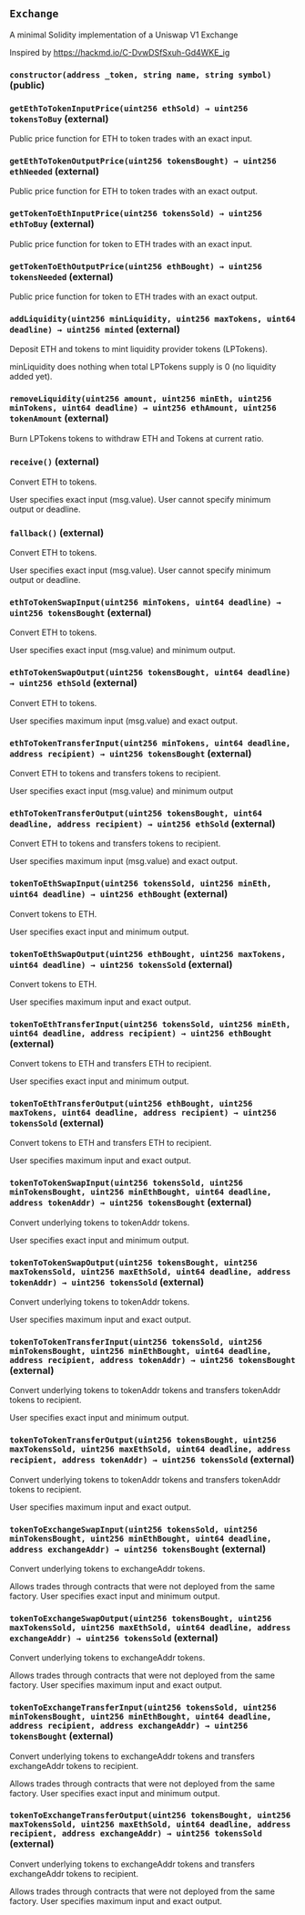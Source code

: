 ## `Exchange`

A minimal Solidity implementation of a Uniswap V1 Exchange


Inspired by https://hackmd.io/C-DvwDSfSxuh-Gd4WKE_ig


### `constructor(address _token, string name, string symbol)` (public)





### `getEthToTokenInputPrice(uint256 ethSold) → uint256 tokensToBuy` (external)

Public price function for ETH to token trades with an exact input.




### `getEthToTokenOutputPrice(uint256 tokensBought) → uint256 ethNeeded` (external)

Public price function for ETH to token trades with an exact output.




### `getTokenToEthInputPrice(uint256 tokensSold) → uint256 ethToBuy` (external)

Public price function for token to ETH trades with an exact input.




### `getTokenToEthOutputPrice(uint256 ethBought) → uint256 tokensNeeded` (external)

Public price function for token to ETH trades with an exact output.




### `addLiquidity(uint256 minLiquidity, uint256 maxTokens, uint64 deadline) → uint256 minted` (external)

Deposit ETH and tokens to mint liquidity provider tokens (LPTokens).


minLiquidity does nothing when total LPTokens supply is 0 (no liquidity added yet).


### `removeLiquidity(uint256 amount, uint256 minEth, uint256 minTokens, uint64 deadline) → uint256 ethAmount, uint256 tokenAmount` (external)



Burn LPTokens tokens to withdraw ETH and Tokens at current ratio.


### `receive()` (external)

Convert ETH to tokens.


User specifies exact input (msg.value).
User cannot specify minimum output or deadline.

### `fallback()` (external)

Convert ETH to tokens.


User specifies exact input (msg.value).
User cannot specify minimum output or deadline.

### `ethToTokenSwapInput(uint256 minTokens, uint64 deadline) → uint256 tokensBought` (external)

Convert ETH to tokens.


User specifies exact input (msg.value) and minimum output.


### `ethToTokenSwapOutput(uint256 tokensBought, uint64 deadline) → uint256 ethSold` (external)

Convert ETH to tokens.


User specifies maximum input (msg.value) and exact output.


### `ethToTokenTransferInput(uint256 minTokens, uint64 deadline, address recipient) → uint256 tokensBought` (external)

Convert ETH to tokens and transfers tokens to recipient.


User specifies exact input (msg.value) and minimum output


### `ethToTokenTransferOutput(uint256 tokensBought, uint64 deadline, address recipient) → uint256 ethSold` (external)

Convert ETH to tokens and transfers tokens to recipient.


User specifies maximum input (msg.value) and exact output.


### `tokenToEthSwapInput(uint256 tokensSold, uint256 minEth, uint64 deadline) → uint256 ethBought` (external)

Convert tokens to ETH.


User specifies exact input and minimum output.


### `tokenToEthSwapOutput(uint256 ethBought, uint256 maxTokens, uint64 deadline) → uint256 tokensSold` (external)

Convert tokens to ETH.


User specifies maximum input and exact output.


### `tokenToEthTransferInput(uint256 tokensSold, uint256 minEth, uint64 deadline, address recipient) → uint256 ethBought` (external)

Convert tokens to ETH and transfers ETH to recipient.


User specifies exact input and minimum output.


### `tokenToEthTransferOutput(uint256 ethBought, uint256 maxTokens, uint64 deadline, address recipient) → uint256 tokensSold` (external)

Convert tokens to ETH and transfers ETH to recipient.


User specifies maximum input and exact output.


### `tokenToTokenSwapInput(uint256 tokensSold, uint256 minTokensBought, uint256 minEthBought, uint64 deadline, address tokenAddr) → uint256 tokensBought` (external)

Convert underlying tokens to tokenAddr tokens.


User specifies exact input and minimum output.


### `tokenToTokenSwapOutput(uint256 tokensBought, uint256 maxTokensSold, uint256 maxEthSold, uint64 deadline, address tokenAddr) → uint256 tokensSold` (external)

Convert underlying tokens to tokenAddr tokens.


User specifies maximum input and exact output.


### `tokenToTokenTransferInput(uint256 tokensSold, uint256 minTokensBought, uint256 minEthBought, uint64 deadline, address recipient, address tokenAddr) → uint256 tokensBought` (external)

Convert underlying tokens to tokenAddr tokens and transfers
        tokenAddr tokens to recipient.


User specifies exact input and minimum output.


### `tokenToTokenTransferOutput(uint256 tokensBought, uint256 maxTokensSold, uint256 maxEthSold, uint64 deadline, address recipient, address tokenAddr) → uint256 tokensSold` (external)

Convert underlying tokens to tokenAddr tokens and transfers
        tokenAddr tokens to recipient.


User specifies maximum input and exact output.


### `tokenToExchangeSwapInput(uint256 tokensSold, uint256 minTokensBought, uint256 minEthBought, uint64 deadline, address exchangeAddr) → uint256 tokensBought` (external)

Convert underlying tokens to exchangeAddr tokens.


Allows trades through contracts that were not deployed from the same factory.
User specifies exact input and minimum output.


### `tokenToExchangeSwapOutput(uint256 tokensBought, uint256 maxTokensSold, uint256 maxEthSold, uint64 deadline, address exchangeAddr) → uint256 tokensSold` (external)

Convert underlying tokens to exchangeAddr tokens.


Allows trades through contracts that were not deployed from the same factory.
User specifies maximum input and exact output.


### `tokenToExchangeTransferInput(uint256 tokensSold, uint256 minTokensBought, uint256 minEthBought, uint64 deadline, address recipient, address exchangeAddr) → uint256 tokensBought` (external)

Convert underlying tokens to exchangeAddr tokens and transfers
        exchangeAddr tokens to recipient.


Allows trades through contracts that were not deployed from the same factory.
User specifies exact input and minimum output.


### `tokenToExchangeTransferOutput(uint256 tokensBought, uint256 maxTokensSold, uint256 maxEthSold, uint64 deadline, address recipient, address exchangeAddr) → uint256 tokensSold` (external)

Convert underlying tokens to exchangeAddr tokens and transfers
        exchangeAddr tokens to recipient.


Allows trades through contracts that were not deployed from the same factory.
User specifies maximum input and exact output.





